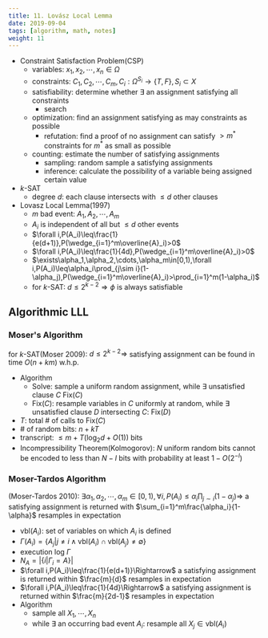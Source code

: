 ```yaml
---
title: 11. Lovász Local Lemma
date: 2019-09-04
tags: [algorithm, math, notes]
weight: 11
---
```


* Constraint Satisfaction Problem(CSP)
  * variables: $x_1,x_2,\cdots,x_n\in\Omega$
  * constraints: $C_1,C_2,\cdots,C_m,C_i:\Omega^{S_i}\rightarrow\{T,F\},S_i\subset X$
  * satisfiability: determine whether $\exists$ an assignment satisfying all constraints
    * search
  * optimization: find an assignment satisfying as may constraints as possible
    * refutation: find a proof of no assignment can satisfy $>m^*$ constraints for $m^*$ as small as possible
  * counting: estimate the number of satisfying assignments
    * sampling: random sample a satisfying assignments
    * inference: calculate the possibility of a variable being assigned certain value
* $k$-SAT
  * degree $d$: each clause intersects with $\leq d$ other clauses
* Lovasz Local Lemma(1997)
  * $m$ bad event: $A_1,A_2,\cdots,A_m$
  * $A_i$ is independent of all but $\leq d$ other events
  * $\forall i,P(A_i)\leq\frac{1}{e(d+1)},P(\wedge_{i=1}^m\overline{A}_i)>0$
  * $\forall i,P(A_i)\leq\frac{1}{4d},P(\wedge_{i=1}^m\overline{A}_i)>0$
  * $\exists\alpha_1,\alpha_2,\cdots,\alpha_m\in[0,1),\forall i,P(A_i)\leq\alpha_i\prod_{j\sim i}(1-\alpha_j),P(\wedge_{i=1}^m\overline{A}_i)>\prod_{i=1}^m(1-\alpha_i)$
  *  for $k$-SAT: $d\leq 2^{k-2}\Rightarrow\phi$ is always satisfiable

## Algorithmic LLL 

### Moser's Algorithm

for $k$-SAT(Moser 2009): $d\leq 2^{k-2}\Rightarrow$ satisfying assignment can be found in time $O(n+km)$ w.h.p.

* Algorithm
  * Solve: sample a uniform random assignment, while $\exists$ unsatisfied clause $C$ Fix($C$)
  * Fix($C$): resample variables in $C$ uniformly at random, while $\exists$ unsatisfied clause $D$ intersecting $C$: Fix($D$)
* $T$: total # of calls to Fix($C$)
* \# of random bits: $n+kT$
* transcript: $\leq m+T(\log_2 d+O(1))$ bits
* Incompressibility Theorem(Kolmogorov): $N$ uniform random bits cannot be encoded to less than $N-l$ bits with probability at least $1-O(2^{-l})$

### Moser-Tardos Algorithm

(Moser-Tardos 2010): $\exists\alpha_1,\alpha_2,\cdots,\alpha_m\in[0,1),\forall i,P(A_i)\leq\alpha_i\prod_{j\sim i}(1-\alpha_j)\Rightarrow$ a satisfying assignment is returned with $\sum_{i=1}^m\frac{\alpha_i}{1-\alpha}$ resamples in expectation

* $\text{vbl}(A_i)$: set of variables on which $A_i$ is defined
* $\Gamma(A_i)=\{A_j|j\neq i\wedge\text{vbl}(A_i)\cap\text{vbl}(A_j)\neq\emptyset\}$
* execution log $\Gamma$
* $N_A=|\{i|\Gamma_i=A\}|$
* $\forall i,P(A_i)\leq\frac{1}{e(d+1)}\Rightarrow$ a satisfying assignment is returned within $\frac{m}{d}$ resamples in expectation
* $\forall i,P(A_i)\leq\frac{1}{4d}\Rightarrow$ a satisfying assignment is returned within $\frac{m}{2d-1}$ resamples in expectation
* Algorithm
  * sample all $X_1,\cdots,X_n$
  * while $\exists$ an occurring bad event $A_i$: resample all $X_j\in\text{vbl}(A_i)$
